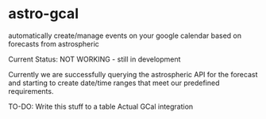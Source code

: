 # astro-gcal
automatically create/manage events on your google calendar based on forecasts from astrospheric


Current Status: NOT WORKING - still in development

Currently we are successfully querying the astrospheric API for the forecast and starting to create date/time ranges that meet our predefined requirements.

TO-DO:
Write this stuff to a table
Actual GCal integration
